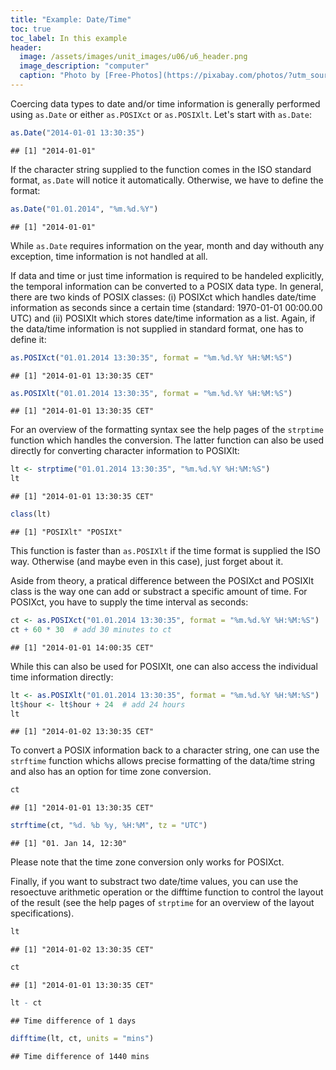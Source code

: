 ```yaml
---
title: "Example: Date/Time"
toc: true
toc_label: In this example
header:
  image: /assets/images/unit_images/u06/u6_header.png
  image_description: "computer"
  caption: "Photo by [Free-Photos](https://pixabay.com/photos/?utm_source=link-attribution&amp;utm_medium=referral&amp;utm_campaign=image&amp;utm_content=336373) [Pixabay](https://pixabay.com/de/?utm_source=link-attribution&amp;utm_medium=referral&amp;utm_campaign=image&amp;utm_content=336373)"
---
```



Coercing data types to date and/or time information is generally performed using
`as.Date` or either `as.POSIXct` or `as.POSIXlt`. Let's start with `as.Date`:

```r
as.Date("2014-01-01 13:30:35")
```

```
## [1] "2014-01-01"
```
If the character string supplied to the function comes in the ISO standard format,
`as.Date` will notice it automatically. Otherwise, we have to define the format:

```r
as.Date("01.01.2014", "%m.%d.%Y")
```

```
## [1] "2014-01-01"
```
While `as.Date` requires information on the year, month and day withouth any
exception, time information is not handled at all.

If data and time or just time information is required to be handeled explicitly,
the temporal information can be converted to a POSIX data type. In general, there
are two kinds of POSIX classes: (i) POSIXct which handles date/time information as
seconds since a certain time (standard: 1970-01-01 00:00.00 UTC) and (ii)
POSIXlt which stores date/time information as a list. Again, if the data/time
information is not supplied in standard format, one has to define it:

```r
as.POSIXct("01.01.2014 13:30:35", format = "%m.%d.%Y %H:%M:%S")
```

```
## [1] "2014-01-01 13:30:35 CET"
```

```r
as.POSIXlt("01.01.2014 13:30:35", format = "%m.%d.%Y %H:%M:%S")
```

```
## [1] "2014-01-01 13:30:35 CET"
```
For an overview of the formatting syntax see the help pages of the `strptime`
function which handles the conversion. The latter function can also be used
directly for converting character information to POSIXlt:

```r
lt <- strptime("01.01.2014 13:30:35", "%m.%d.%Y %H:%M:%S")
lt
```

```
## [1] "2014-01-01 13:30:35 CET"
```

```r
class(lt)
```

```
## [1] "POSIXlt" "POSIXt"
```
This function is faster than `as.POSIXlt` if the time format
is supplied the ISO way. Otherwise (and maybe even in this case), just forget
about it.

Aside from theory, a pratical difference between the POSIXct and POSIXlt class
is the way one can add or substract a specific amount of time. For POSIXct, you
have to supply the time interval as seconds:

```r
ct <- as.POSIXct("01.01.2014 13:30:35", format = "%m.%d.%Y %H:%M:%S")
ct + 60 * 30  # add 30 minutes to ct
```

```
## [1] "2014-01-01 14:00:35 CET"
```
While this can also be used for POSIXlt, one can also access the individual
time information directly:

```r
lt <- as.POSIXlt("01.01.2014 13:30:35", format = "%m.%d.%Y %H:%M:%S")
lt$hour <- lt$hour + 24  # add 24 hours
lt
```

```
## [1] "2014-01-02 13:30:35 CET"
```

To convert a POSIX information back to a character string, one can use the
`strftime` function whichs allows precise formatting of the data/time string and
also has an option for time zone conversion.

```r
ct
```

```
## [1] "2014-01-01 13:30:35 CET"
```

```r
strftime(ct, "%d. %b %y, %H:%M", tz = "UTC")
```

```
## [1] "01. Jan 14, 12:30"
```
Please note that the time zone conversion only works for POSIXct.


Finally, if you want to substract two date/time values, you can use the
resoectuve arithmetic operation or the difftime function to control the layout of
the result (see the help pages of `strptime` for an overview of the layout
specifications).

```r
lt
```

```
## [1] "2014-01-02 13:30:35 CET"
```

```r
ct
```

```
## [1] "2014-01-01 13:30:35 CET"
```

```r
lt - ct
```

```
## Time difference of 1 days
```

```r
difftime(lt, ct, units = "mins")
```

```
## Time difference of 1440 mins
```
